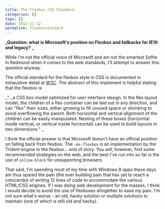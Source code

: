 ```yaml
---
title: The Flexbox CSS Standard
categories: []
tags: []
date: 2012-11-12
permalink: flexboxstandard
---
```


**_Question: what is Microsoft&#39;s position on Flexbox and fallbacks for IE10 and legacy? _**

While I&#39;m not the official voice of Microsoft and am not the smartest Softie in Redmond when it comes to the web standards, I&#39;ll attempt to answer this question anyway.
<!-- xmore -->

The official standard for the flexbox style in CSS is documented in exhaustive detail at [W3C](http://www.w3.org/TR/css3-flexbox/). The abstract of this implement is helpful stating that the flexbox is

_"...a CSS box model optimized for user interface design. In the flex layout model, the children of a flex container can be laid out in any direction, and can "flex" their sizes, either growing to fill unused space or shrinking to avoid overflowing the parent. Both horizontal and vertical alignment of the children can be easily manipulated. Nesting of these boxes (horizontal inside vertical, or vertical inside horizontal) can be used to build layouts in two dimensions." _

I think the official answer is that Microsoft doesn&#39;t have an official position on falling back from flexbox. The `-ms-flexbox` is an implementation by the Trident engine to the flexbox... end of story. You will, however, find some recommended strategies on the web, and the best I&#39;ve run into so far is the use of `inline-block` for unsupporting browsers.

That said, I&#39;m spending most of my time with Windows 8 apps these days am thus spared the pain (the ever building pain that has yet to reach a crescendo) of writing 12 lines of code to accommodate the various HTML/CSS engines. If I was doing web development for the masses, I think I would decide to avoid the use of flexboxes altogether to ease my pain. I&#39;m not sure what&#39;s worse - an old, hacky solution or multiple solutions to maintain (one of which is still old and hacky).

 

    